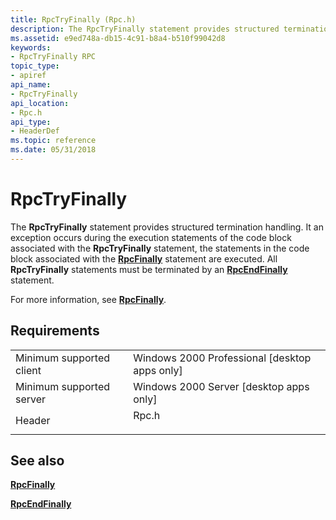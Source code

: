 ```yaml
---
title: RpcTryFinally (Rpc.h)
description: The RpcTryFinally statement provides structured termination handling.
ms.assetid: e9ed748a-db15-4c91-b8a4-b510f99042d8
keywords:
- RpcTryFinally RPC
topic_type:
- apiref
api_name:
- RpcTryFinally
api_location:
- Rpc.h
api_type:
- HeaderDef
ms.topic: reference
ms.date: 05/31/2018
---
```


# RpcTryFinally

The **RpcTryFinally** statement provides structured termination handling. It an exception occurs during the execution statements of the code block associated with the **RpcTryFinally** statement, the statements in the code block associated with the [**RpcFinally**](https://msdn.microsoft.com/library/Aa375699(v=VS.80).aspx) statement are executed. All **RpcTryFinally** statements must be terminated by an [**RpcEndFinally**](https://msdn.microsoft.com/library/Aa375634(v=VS.80).aspx) statement.

For more information, see [**RpcFinally**](https://msdn.microsoft.com/library/Aa375699(v=VS.80).aspx).

## Requirements



|                                     |                                                                                  |
|-------------------------------------|----------------------------------------------------------------------------------|
| Minimum supported client<br/> | Windows 2000 Professional \[desktop apps only\]<br/>                       |
| Minimum supported server<br/> | Windows 2000 Server \[desktop apps only\]<br/>                             |
| Header<br/>                   | <dl> <dt>Rpc.h</dt> </dl> |



## See also

<dl> <dt>

[**RpcFinally**](https://msdn.microsoft.com/library/Aa375699(v=VS.80).aspx)
</dt> <dt>

[**RpcEndFinally**](https://msdn.microsoft.com/library/Aa375634(v=VS.80).aspx)
</dt> </dl>

 

 





